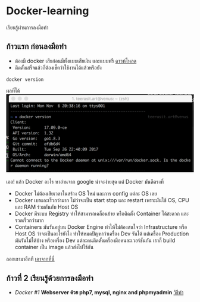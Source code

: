 # Docker-learning
เรียนรู้ผ่านการลงมือทำ


## ก้าวแรก ก่อนลงมือทำ
- ต้องมี docker เสียก่อนมีทั้งแบบเสียเงิน และแบบฟรี  [ดาวห์โหลด](https://www.docker.com/community-edition)
- ติดตั้งเสร็จแล้วก็ต้องเช็คว่าใช้งานได้แล้วหรือยัง
``````
docker version
``````
ผลที่ได้
![Docker version](/asset/img/docker1.png)

เออ! แล้ว Docker อะไร หาอ่านจาก google น่าจะง่ายสุด
แต่ Docker มันดีตรงที่
+ Docker ไม่ต้องเสียเวลาในสร้าง OS ใหม่ และการ config แต่ละ OS เลย
+ Docker เบาและเร็วกว่ามาก ไม่ว่าจะเป็น start stop และ restart เพราะมันใช้ OS, CPU และ RAM ร่วมกันกับ Host OS
+ Docker มีระบบ Registry ทำให้สามารถเคลื่อนย้าย หรือติดตั้ง Container ได้สะดวก และรวดเร็วกว่ามาก
+ Containers มันรันอยู่บน Docker Engine ทำให้ไม่ต้องสนใจว่า Infrastructure หรือ Host OS ว่าจะเป็นอะไรยังไง ทำให้หมดปัญหาว่าเครื่อง Dev รันได้ แต่เครื่อง Production มันรันไม่ได้บ้าง หรือเครื่อง Dev แต่ละคนติดตั้งเครื่องมือคนละเวอร์ชันกัน เราก็ build container เป็น image แล้วส่งไปใช้กัน

ลอกเขามาอีกที [เอาจากที่นี่](https://medium.com/@somprasongd/%E0%B8%A1%E0%B8%B2%E0%B8%A5%E0%B8%AD%E0%B8%87%E0%B9%83%E0%B8%8A%E0%B9%89%E0%B8%87%E0%B8%B2%E0%B8%99-docker-%E0%B8%81%E0%B8%B1%E0%B8%99%E0%B8%94%E0%B8%B5%E0%B8%81%E0%B8%A7%E0%B9%88%E0%B8%B2-305fb178d22b) 

## ก้าวที่ 2 เรียนรู้ด้วยการลงมือทำ
 - *Docker #1* **Webserver ด้วย php7, mysql, nginx and phpmyadmin** [วิธีทำ](/Docker#1)

